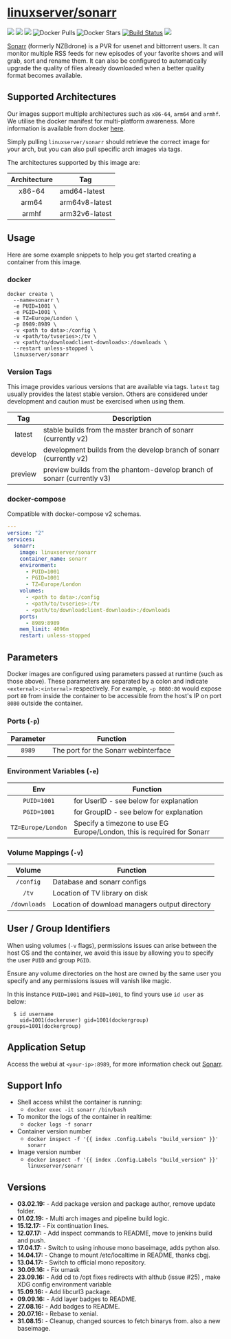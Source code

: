 # [linuxserver/sonarr](https://github.com/linuxserver/docker-sonarr)

[![](https://img.shields.io/discord/354974912613449730.svg?logo=discord&label=LSIO%20Discord&style=flat-square)](https://discord.gg/YWrKVTn)
[![](https://images.microbadger.com/badges/version/linuxserver/sonarr.svg)](https://microbadger.com/images/linuxserver/sonarr "Get your own version badge on microbadger.com")
[![](https://images.microbadger.com/badges/image/linuxserver/sonarr.svg)](https://microbadger.com/images/linuxserver/sonarr "Get your own version badge on microbadger.com")
![Docker Pulls](https://img.shields.io/docker/pulls/linuxserver/sonarr.svg)
![Docker Stars](https://img.shields.io/docker/stars/linuxserver/sonarr.svg)
[![Build Status](https://ci.linuxserver.io/buildStatus/icon?job=Docker-Pipeline-Builders/docker-sonarr/master)](https://ci.linuxserver.io/job/Docker-Pipeline-Builders/job/docker-sonarr/job/master/)
[![](https://lsio-ci.ams3.digitaloceanspaces.com/linuxserver/sonarr/latest/badge.svg)](https://lsio-ci.ams3.digitaloceanspaces.com/linuxserver/sonarr/latest/index.html)

[Sonarr](https://sonarr.tv/) (formerly NZBdrone) is a PVR for usenet and bittorrent users. It can monitor multiple RSS feeds for new episodes of your favorite shows and will grab, sort and rename them. It can also be configured to automatically upgrade the quality of files already downloaded when a better quality format becomes available.


## Supported Architectures

Our images support multiple architectures such as `x86-64`, `arm64` and `armhf`. We utilise the docker manifest for multi-platform awareness. More information is available from docker [here](https://github.com/docker/distribution/blob/master/docs/spec/manifest-v2-2.md#manifest-list). 

Simply pulling `linuxserver/sonarr` should retrieve the correct image for your arch, but you can also pull specific arch images via tags.

The architectures supported by this image are:

| Architecture | Tag |
| :----: | --- |
| x86-64 | amd64-latest |
| arm64 | arm64v8-latest |
| armhf | arm32v6-latest |


## Usage

Here are some example snippets to help you get started creating a container from this image.

### docker

```
docker create \
  --name=sonarr \
  -e PUID=1001 \
  -e PGID=1001 \
  -e TZ=Europe/London \
  -p 8989:8989 \
  -v <path to data>:/config \
  -v <path/to/tvseries>:/tv \
  -v <path/to/downloadclient-downloads>:/downloads \
  --restart unless-stopped \
  linuxserver/sonarr
```

### Version Tags

This image provides various versions that are available via tags. `latest` tag usually provides the latest stable version. Others are considered under development and caution must be exercised when using them.

| Tag | Description |
| :----: | --- |
| latest | stable builds from the master branch of sonarr (currently v2) |
| develop | development builds from the develop branch of sonarr (currently v2) |
| preview | preview builds from the phantom-develop branch of sonarr (currently v3) |


### docker-compose

Compatible with docker-compose v2 schemas.

```yaml
---
version: "2"
services:
  sonarr:
    image: linuxserver/sonarr
    container_name: sonarr
    environment:
      - PUID=1001
      - PGID=1001
      - TZ=Europe/London
    volumes:
      - <path to data>:/config
      - <path/to/tvseries>:/tv
      - <path/to/downloadclient-downloads>:/downloads
    ports:
      - 8989:8989
    mem_limit: 4096m
    restart: unless-stopped
```

## Parameters

Docker images are configured using parameters passed at runtime (such as those above). These parameters are separated by a colon and indicate `<external>:<internal>` respectively. For example, `-p 8080:80` would expose port `80` from inside the container to be accessible from the host's IP on port `8080` outside the container.

### Ports (`-p`)

| Parameter | Function |
| :----: | --- |
| `8989` | The port for the Sonarr webinterface |


### Environment Variables (`-e`)

| Env | Function |
| :----: | --- |
| `PUID=1001` | for UserID - see below for explanation |
| `PGID=1001` | for GroupID - see below for explanation |
| `TZ=Europe/London` | Specify a timezone to use EG Europe/London, this is required for Sonarr |

### Volume Mappings (`-v`)

| Volume | Function |
| :----: | --- |
| `/config` | Database and sonarr configs |
| `/tv` | Location of TV library on disk |
| `/downloads` | Location of download managers output directory |



## User / Group Identifiers

When using volumes (`-v` flags), permissions issues can arise between the host OS and the container, we avoid this issue by allowing you to specify the user `PUID` and group `PGID`.

Ensure any volume directories on the host are owned by the same user you specify and any permissions issues will vanish like magic.

In this instance `PUID=1001` and `PGID=1001`, to find yours use `id user` as below:

```
  $ id username
    uid=1001(dockeruser) gid=1001(dockergroup) groups=1001(dockergroup)
```

## Application Setup

Access the webui at `<your-ip>:8989`, for more information check out [Sonarr](https://sonarr.tv/).



## Support Info

* Shell access whilst the container is running: 
  * `docker exec -it sonarr /bin/bash`
* To monitor the logs of the container in realtime: 
  * `docker logs -f sonarr`
* Container version number 
  * `docker inspect -f '{{ index .Config.Labels "build_version" }}' sonarr`
* Image version number
  * `docker inspect -f '{{ index .Config.Labels "build_version" }}' linuxserver/sonarr`

## Versions

* **03.02.19:** - Add package version and package author, remove update folder.
* **01.02.19:** - Multi arch images and pipeline build logic.
* **15.12.17:** - Fix continuation lines.
* **12.07.17:** - Add inspect commands to README, move to jenkins build and push.
* **17.04.17:** - Switch to using inhouse mono baseimage, adds python also.
* **14.04.17:** - Change to mount /etc/localtime in README, thanks cbgj.
* **13.04.17:** - Switch to official mono repository.
* **30.09.16:** - Fix umask
* **23.09.16:** - Add cd to /opt fixes redirects with althub (issue #25) , make XDG config environment variable
* **15.09.16:** - Add libcurl3 package.
* **09.09.16:** - Add layer badges to README.
* **27.08.16:** - Add badges to README.
* **20.07.16:** - Rebase to xenial.
* **31.08.15:** - Cleanup, changed sources to fetch binarys from. also a new baseimage.
